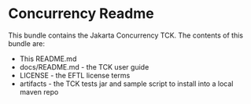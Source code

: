 # Concurrency Readme

This bundle contains the Jakarta Concurrency TCK. The contents of this bundle are:
- This README.md
- docs/README.md - the TCK user guide
- LICENSE - the EFTL license terms
- artifacts - the TCK tests jar and sample script to install into a local maven repo
